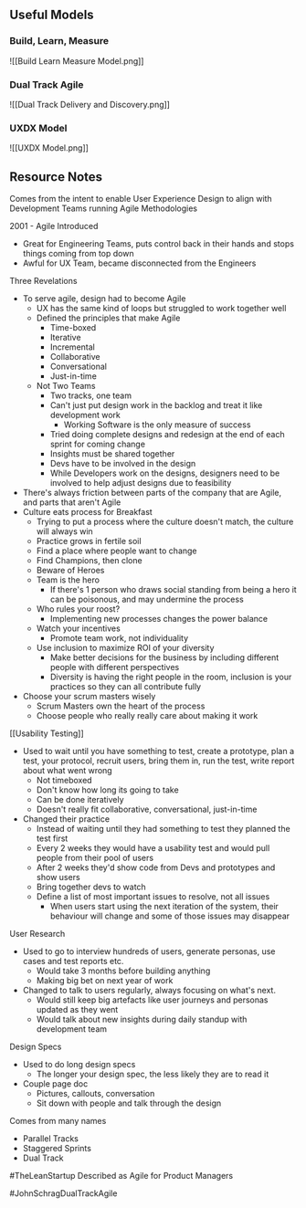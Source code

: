 ## Useful Models
### Build, Learn, Measure
![[Build Learn Measure Model.png]]

### Dual Track Agile
![[Dual Track Delivery and Discovery.png]]

### UXDX Model
![[UXDX Model.png]]



## Resource Notes
Comes from the intent to enable User Experience Design to align with Development Teams running Agile Methodologies

2001 - Agile Introduced

-  Great for Engineering Teams, puts control back in their hands and stops things coming from top down
-  Awful for UX Team, became disconnected from the Engineers

Three Revelations

-  To serve agile, design had to become Agile
	-  UX has the same kind of loops but struggled to work together well
	-  Defined the principles that make Agile
		- Time-boxed
		- Iterative
		- Incremental
		- Collaborative
		- Conversational
		- Just-in-time
	- Not Two Teams
		- Two tracks, one team
		- Can't just put design work in the backlog and treat it like development work
			- Working Software is the only measure of success
		- Tried doing complete designs and redesign at the end of each sprint for coming change
		- Insights must be shared together
		- Devs have to be involved in the design
		- While Developers work on the designs, designers need to be involved to help adjust designs due to feasibility
- There's always friction between parts of the company that are Agile, and parts that aren't Agile
- Culture eats process for Breakfast
	- Trying to put a process where the culture doesn't match, the culture will always win
	- Practice grows in fertile soil
	- Find a place where people want to change
	- Find Champions, then clone
	- Beware of Heroes
	- Team is the hero
		- If there's 1 person who draws social standing from being a hero it can be poisonous, and may undermine the process
	- Who rules your roost?
		- Implementing new processes changes the power balance
	- Watch your incentives
		- Promote team work, not individuality
	- Use inclusion to maximize ROI of your diversity
		- Make better decisions for the business by including different people with different perspectives
		- Diversity is having the right people in the room, inclusion is your practices so they can all contribute fully
-   Choose your scrum masters wisely
	- Scrum Masters own the heart of the process
	- Choose people who really really care about making it work

[[Usability Testing]]
- Used to wait until you have something to test, create a prototype, plan a test, your protocol, recruit users, bring them in, run the test, write report about what went wrong
	- Not timeboxed
	- Don't know how long its going to take
	- Can be done iteratively
	- Doesn't really fit collaborative, conversational, just-in-time
-   Changed their practice
	- Instead of waiting until they had something to test they planned the test first
	- Every 2 weeks they would have a usability test and would pull people from their pool of users
	- After 2 weeks they'd show code from Devs and prototypes and show users
	- Bring together devs to watch
	- Define a list of most important issues to resolve, not all issues
		- When users start using the next iteration of the system, their behaviour will change and some of those issues may disappear

User Research
- Used to go to interview hundreds of users, generate personas, use cases and test reports etc.
	- Would take 3 months before building anything
	- Making big bet on next year of work
- Changed to talk to users regularly, always focusing on what's next.
	- Would still keep big artefacts like user journeys and personas updated as they went
	- Would talk about new insights during daily standup with development team

Design Specs
- Used to do long design specs
	- The longer your design spec, the less likely they are to read it
- Couple page doc
	- Pictures, callouts, conversation
	- Sit down with people and talk through the design

Comes from many names
-   Parallel Tracks
-   Staggered Sprints
-   Dual Track

#TheLeanStartup Described as Agile for Product Managers

#JohnSchragDualTrackAgile 